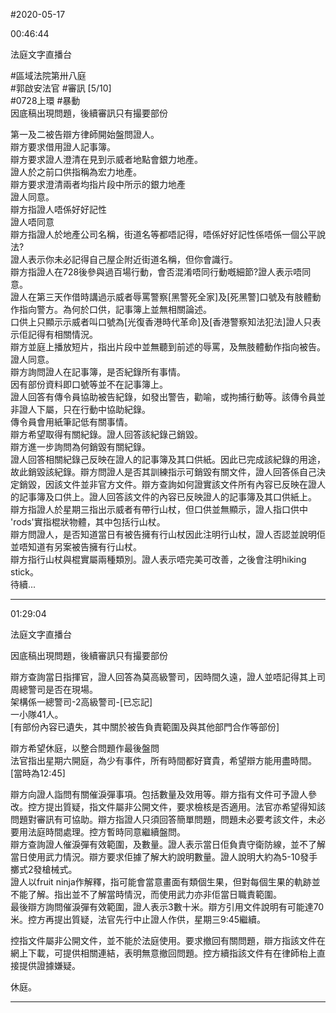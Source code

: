 #2020-05-17


00:46:44

法庭文字直播台

\#區域法院第卅八庭  
\#郭啟安法官 \#審訊 \[5/10\]  
\#0728上環 \#暴動  
因底稿出現問題，後續審訊只有撮要部份  
  
第一及二被告辯方律師開始盤問證人。  
辯方要求借用證人記事簿。  
辯方要求證人澄清在見到示威者地點會銀力地產。  
證人於之前口供指稱為宏力地產。  
辯方要求澄清兩者均指片段中所示的銀力地產  
證人同意。  
辯方指證人唔係好好記性  
證人唔同意  
辯方指證人於地產公司名稱，街道名等都唔記得，唔係好好記性係唔係一個公平說法?  
證人表示你未必記得自己屋企附近街道名稱，但你會識行。  
辯方指證人在728後參與過百場行動，會否混淆唔同行動嘅細節?證人表示唔同意。  
證人在第三天作借時講過示威者辱罵警察\[黑警死全家\]及\[死黑警\]口號及有肢體動作指向警方。為何於口供，記事簿上並無相關論述。  
口供上只顯示示威者叫口號為\[光復香港時代革命\]及\[香港警察知法犯法\]證人只表示佢記得有相關情況。  
辯方並庭上播放短片，指出片段中並無聽到前述的辱罵，及無肢體動作指向被告。證人同意。  
辯方詢問證人在記事簿，是否紀錄所有事情。  
因有部份資料即口號等並不在記事簿上。  
證人回答有傳令員協助被告紀錄，如發出警告，勸喻，或拘捕行動等。該傳令員並非證人下屬，只在行動中協助紀錄。  
傳令員會用紙筆記低有關事情。  
辯方希望取得有關紀錄。證人回答該紀錄己銷毀。  
辯方進一步詢問為何銷毀有關紀錄。  
證人回答相關紀錄己反映在證人的記事簿及其口供紙。因此已完成該紀錄的用途，故此銷毀該紀錄。辯方問證人是否其訓練指示可銷毀有關文件，證人回答係自己決定銷毀，因該文件並非官方文件。辯方查詢如何證實該文件所有內容已反映在證人的記事簿及口供上。證人回答該文件的內容已反映證人的記事簿及其口供紙上。  
辯方指證人於星期三指出示威者有帶行山杖，但口供並無顯示，證人指口供中 'rods'實指棍狀物體，其中包括行山杖。  
辯方問證人，是否知道當日有被告擁有行山杖因此注明行山杖，證人否認並說明佢並唔知道有另案被告擁有行山杖。  
辯方指行山杖與棍實屬兩種類別。證人表示唔完美可改善，之後會注明hiking stick。  
待續...

---
      
01:29:04

法庭文字直播台

因底稿出現問題，後續審訊只有撮要部份  
  
辯方查詢當日指揮官，證人回答為莫高級警司，因時間久遠，證人並唔記得其上司周總警司是否在現場。  
架構係一總警司-2高級警司-\[已忘記\]  
一小隊41人。  
\[有部份內容已遺失，其中關於被告負責範圍及與其他部門合作等部份\]  
  
辯方希望休庭，以整合問題作最後盤問  
法官指出星期六開庭，為少有事件，所有時間都好寶貴，希望辯方能用盡時間。 \[當時為12:45\]  
  
辯方向證人詣問有關催淚彈事項。包括數量及效用等。辯方指有文件可予證人參改。控方提出質疑，指文件屬非公開文件，要求檢核是否適用。法官亦希望得知該問題對審訊有可協助。辯方指證人只須回答簡單問題，問題未必要考該文件，未必要用法庭時間處理。控方暫時同意繼續盤問。  
辯方查詢證人催淚彈有效範圍，及數量。證人表示當日佢負責守衛防線，並不了解當日使用武力情況。辯方要求佢據了解大約說明數量。證人說明大約為5-10發手擲式2發槍械式。  
證人以fruit ninja作解釋，指可能會當意畫面有類個生果，但對每個生果的軌跡並不能了解。指出並不了解當時情況，而使用武力亦非佢當日職責範圍。  
最後辯方詢問催淚彈有效範圍，證人表示3數十米。辯方引用文件說明有可能達70米。控方再提出質疑，法官先行中止證人作供，星期三9:45繼續。  
  
控指文件屬非公開文件，並不能於法庭使用。要求撤回有關問題，辯方指該文件在網上下載，可提供相關連結，表明無意撤回問題。控方續指該文件有在律師枱上直接提供證據嫌疑。  
  
休庭。

---
      